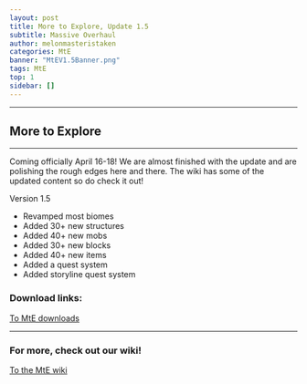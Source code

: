 ```yaml
---
layout: post
title: More to Explore, Update 1.5
subtitle: Massive Overhaul
author: melonmasteristaken
categories: MtE
banner: "MtEV1.5Banner.png"
tags: MtE
top: 1
sidebar: []
---
```


<hr>
<h2 id="more-to-explore">More to Explore</h2>
<hr>
<p>Coming officially April 16-18! We are almost finished with the update and are polishing the rough edges here and there. The wiki has some of the updated content so do check it out!</p>

<p>Version 1.5</p>
<ul>
<li>Revamped most biomes</li>
<li>Added 30+ new structures</li>
<li>Added 40+ new mobs</li>
<li>Added 30+ new blocks</li>
<li>Added 40+ new items</li>
<li>Added a quest system</li>
<li>Added storyline quest system</li>
</ul>
<h3 id="download-links-">Download links:</h3>
<p><a href="https://1d10t1c-stud10s.github.io/more-to-explore/links.html">To MtE downloads</a></p>
<hr>

<h3 id="for-more-check-out-our-wiki-">For more, check out our wiki!</h3>
<p><a href="https://1d10t1c-stud10s.github.io/more-to-explore/">To the MtE wiki</a></p>

